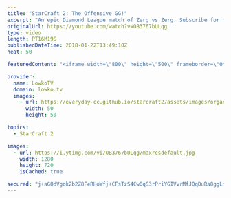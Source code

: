 ```yaml
---
title: "StarCraft 2: The Offensive GG!"
excerpt: "An epic Diamond League match of Zerg vs Zerg. Subscribe for more videos: http://lowko.tv/youtube Trading Spawn Locations: https://goo.gl/CfmNtq  One of the players in this match of StarCraft 2 decides to cheese. No surprise there, as it is one of the most common ways of playing the matchup on the ladder."
originalUrl: https://youtube.com/watch?v=OB3767bULqg
type: video
length: PT16M19S
publishedDateTime: 2018-01-22T13:49:10Z
heat: 50

featuredContent: "<iframe width=\"800\" height=\"500\" frameborder=\"0\" src=\"https://www.youtube.com/embed/OB3767bULqg\" allow=\"accelerometer; autoplay; encrypted-media; gyroscope; picture-in-picture\" allowfullscreen></iframe>"

provider:
  name: LowkoTV
  domain: lowko.tv
  images:
    - url: https://everyday-cc.github.io/starcraft2/assets/images/organizations/lowko.tv-50x50.jpg
      width: 50
      height: 50

topics:
  - StarCraft 2

images:
  - url: https://i.ytimg.com/vi/OB3767bULqg/maxresdefault.jpg
    width: 1280
    height: 720
    isCached: true

secured: "j+aGQdVgok2b2Z8FeRHoWfj+CFsTzS4Cw0qS3rPriYGIVvrMfJQqDuRa8ggLmOe5lfnjWHeyKia7wtVbx73W7OAyhRLKVGGV8rHZi6FmzG0Lowi/mG5vfB19AnAl7qZH+SLHnHnpFtMG7jdC3T7C5dX8KUnBHNI8Wy/XCMNu0xTVN5rHMhrthYKqh5DKdiJD8qvvWklo+yzAuvOrKP0GQTr/cMGjG0/NYtK1t4eFtQPvGeXaJfhGfUkHqX0JfroxjlGQ9aLzjHW9FqFxIJRApRaeDq+qBWA8L/yFlM1AR+lmXynV0IXd44WbYXnINh7xNVFwIHXVCvZ6atZjKKrK/6GqhaCVoeMgcKx2IW/tFniYXJNjiltl9yWNZ15Cdos7O8gvDVksRpxbQkyYmuQ5HYYdqzVcA4psc2hAPzWT9Co=;RQAmi5LeAtvg89zwR74Y4g=="
---
```


